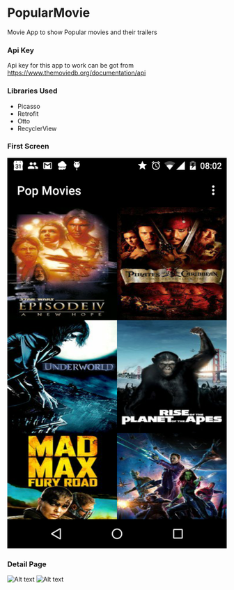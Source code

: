# PopularMovie
Movie App to show Popular movies and their trailers

### Api Key
Api key for this app to work can be got from https://www.themoviedb.org/documentation/api

### Libraries Used
- Picasso
- Retrofit
- Otto
- RecyclerView

### First Screen
![Alt text](https://github.com/gkhera12/PopularMovie/blob/master/screenshots/FirstScreen.png)

### Detail Page
![Alt text](https://github.com/gkhera12/PopularMovie/blob/master/screenshots/DetailPage.png)
![Alt text](https://github.com/gkhera12/PopularMovie/blob/master/screenshots/DetailPagei2.png)
